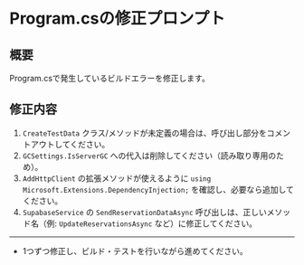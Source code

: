 # Program.csの修正プロンプト

## 概要
Program.csで発生しているビルドエラーを修正します。

## 修正内容
1. `CreateTestData` クラス/メソッドが未定義の場合は、呼び出し部分をコメントアウトしてください。
2. `GCSettings.IsServerGC` への代入は削除してください（読み取り専用のため）。
3. `AddHttpClient` の拡張メソッドが使えるように `using Microsoft.Extensions.DependencyInjection;` を確認し、必要なら追加してください。
4. `SupabaseService` の `SendReservationDataAsync` 呼び出しは、正しいメソッド名（例: `UpdateReservationsAsync` など）に修正してください。

---

- 1つずつ修正し、ビルド・テストを行いながら進めてください。 